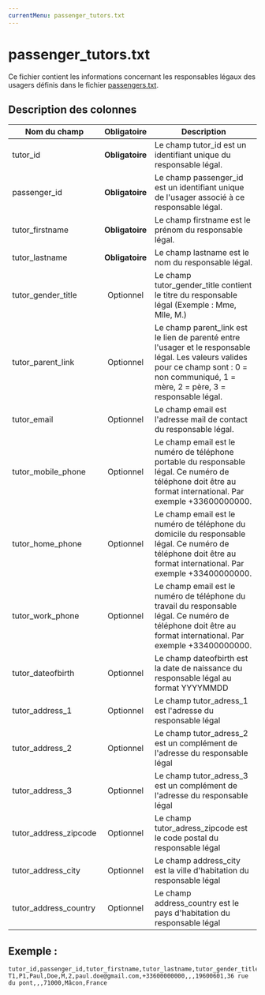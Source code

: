```yaml
---
currentMenu: passenger_tutors.txt
---
```


# passenger_tutors.txt

Ce fichier contient les informations concernant les responsables légaux des usagers définis dans le fichier [passengers.txt](passengers.txt.html).

## Description des colonnes

| Nom du champ          |  Obligatoire    |  Description |
|-----------------------|:-----------:|----------|
| tutor_id              |  **Obligatoire**   | Le champ tutor_id est un identifiant unique du responsable légal. |
| passenger_id          |  **Obligatoire**   | Le champ passenger_id est un identifiant unique de l'usager associé à ce responsable légal. |
| tutor_firstname       |  **Obligatoire**   | Le champ firstname est le prénom du responsable légal. |
| tutor_lastname        |  **Obligatoire**   | Le champ lastname est le nom du responsable légal. |
| tutor_gender_title    |  Optionnel   | Le champ tutor_gender_title contient le titre du responsable légal (Exemple : Mme, Mlle, M.)|
| tutor_parent_link     |  Optionnel   | Le champ parent_link est le lien de parenté entre l'usager et le responsable légal. Les valeurs valides pour ce champ sont  :  0 = non communiqué, 1 = mère, 2 = père, 3 = responsable légal.|
| tutor_email           |  Optionnel   | Le champ email est l'adresse mail de contact du responsable légal.|
| tutor_mobile_phone    |  Optionnel   | Le champ email est le numéro de téléphone portable du responsable légal. Ce numéro de téléphone doit être au format international. Par exemple +33600000000.|
| tutor_home_phone      |  Optionnel   | Le champ email est le numéro de téléphone du domicile du responsable légal. Ce numéro de téléphone doit être au format international. Par exemple +33400000000.|
| tutor_work_phone      |  Optionnel   | Le champ email est le numéro de téléphone du travail du responsable légal. Ce numéro de téléphone doit être au format international. Par exemple +33400000000.|
| tutor_dateofbirth     |  Optionnel   | Le champ dateofbirth est la date de naissance du responsable légal au format YYYYMMDD|
| tutor_address_1       |  Optionnel   | Le champ tutor_adress_1 est l'adresse du responsable légal|
| tutor_address_2       |  Optionnel   | Le champ tutor_adress_2 est un complément de l'adresse du responsable légal|
| tutor_address_3       |  Optionnel   | Le champ tutor_adress_3 est un complément de l'adresse du responsable légal |
| tutor_address_zipcode |  Optionnel   | Le champ tutor_adress_zipcode est le code postal du responsable légal |
| tutor_address_city    |  Optionnel   | Le champ address_city est la ville d'habitation du responsable légal |
| tutor_address_country |  Optionnel   | Le champ address_country est le pays d'habitation du responsable légal |

## Exemple :
```
tutor_id,passenger_id,tutor_firstname,tutor_lastname,tutor_gender_title,tutor_parent_link,tutor_email,tutor_mobile_phone,tutor_home_phone,tutor_work_phone,tutor_dateofbirth,tutor_address_1,tutor_address_2,tutor_address_3,tutor_address_zipcode,tutor_address_city,tutor_address_country
T1,P1,Paul,Doe,M,2,paul.doe@gmail.com,+33600000000,,,19600601,36 rue du pont,,,71000,Mâcon,France
```
